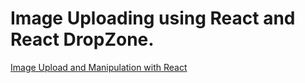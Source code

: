 # Image Uploading using React and React DropZone.
[Image Upload and Manipulation with React](https://css-tricks.com/image-upload-manipulation-react/)
